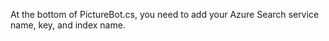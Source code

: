 At the bottom of PictureBot.cs, you need to add your Azure Search service name, key, and index name.